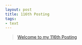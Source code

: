 ```yaml
---
layout: post
title: 116th Posting
tags: 
- text
---
```


> [Welcome to my 116th Posting](https://janghan-kor.tistory.com/567)
